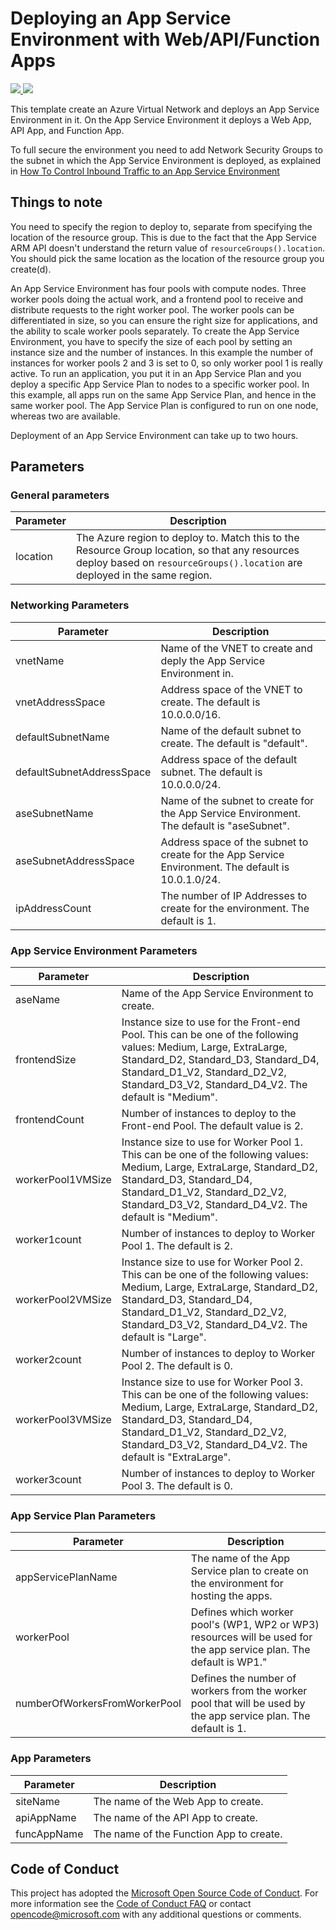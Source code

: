 # Deploying an App Service Environment with Web/API/Function Apps
<a href="https://portal.azure.com/#create/Microsoft.Template/uri/https%3A%2F%2Fraw.githubusercontent.com%2Fmioteg%2FAppServiceEnvironment%2Fmaster%2Fazuredeploy.json" target="_blank">
    <img src="http://azuredeploy.net/deploybutton.png"/>
</a>
<a href="http://armviz.io/#/?load=https%3A%2F%2Fraw.githubusercontent.com%2Fmioteg%2FAppServiceEnvironment%2Fmaster%2Fazuredeploy.json" target="_blank">
    <img src="http://armviz.io/visualizebutton.png"/>
</a>

This template create an Azure Virtual Network and deploys an App Service Environment in it.
On the App Service Environment it deploys a Web App, API App, and Function App.

To full secure the environment you need to add Network Security Groups to the subnet in which the App Service Environment is deployed, as explained in [How To Control Inbound Traffic to an App Service Environment](https://docs.microsoft.com/en-in/azure/app-service-web/app-service-app-service-environment-control-inbound-traffic)

## Things to note
You need to specify the region to deploy to, separate from specifying the location of the resource group.
This is due to the fact that the App Service ARM API doesn't understand the return value of `resourceGroups().location`.
You should pick the same location as the location of the resource group you create(d).

An App Service Environment has four pools with compute nodes. Three worker pools doing the actual work, and a frontend pool to receive and distribute requests to the right worker pool. The worker pools can be differentiated in size, so you can ensure the right size for applications, and the ability to scale worker pools separately. To create the App Service Environment, you have to specify the size of each pool by setting an instance size and the number of instances. In this example the number of instances for worker pools 2 and 3 is set to 0, so only worker pool 1 is really active.
To run an application, you put it in an App Service Plan and you deploy a specific App Service Plan to nodes to a specific worker pool. In this example, all apps run on the same App Service Plan, and hence in the same worker pool. The App Service Plan is configured to run on one node, whereas two are available.

Deployment of an App Service Environment can take up to two hours.

## Parameters

### General parameters
|Parameter|Description|
|---------|-----------|
|location|The Azure region to deploy to. Match this to the Resource Group location, so that any resources deploy based on `resourceGroups().location` are deployed in the same region.

### Networking Parameters
|Parameter|Description|
|---------|-----------|
|vnetName|Name of the VNET to create and deply the App Service Environment in.|
|vnetAddressSpace|Address space of the VNET to create. The default is 10.0.0.0/16.|
|defaultSubnetName|Name of the default subnet to create. The default is "default".|
|defaultSubnetAddressSpace|Address space of the default subnet. The default is 10.0.0.0/24.|
|aseSubnetName|Name of the subnet to create for the App Service Environment. The default is "aseSubnet".|
|aseSubnetAddressSpace|Address space of the subnet to create for the App Service Environment. The default is 10.0.1.0/24.|
|ipAddressCount|The number of IP Addresses to create for the environment. The default is 1.|

### App Service Environment Parameters
|Parameter|Description|
|---------|-----------|
|aseName|Name of the App Service Environment to create.|
|frontendSize|Instance size to use for the Front-end Pool. This can be one of the following values: Medium, Large, ExtraLarge, Standard_D2, Standard_D3, Standard_D4, Standard_D1_V2, Standard_D2_V2, Standard_D3_V2, Standard_D4_V2. The default is "Medium".
|frontendCount|Number of instances to deploy to the Front-end Pool. The default value is 2.|
|workerPool1VMSize|Instance size to use for Worker Pool 1. This can be one of the following values: Medium, Large, ExtraLarge, Standard_D2, Standard_D3, Standard_D4, Standard_D1_V2, Standard_D2_V2, Standard_D3_V2, Standard_D4_V2. The default is "Medium".
|worker1count|Number of instances to deploy to Worker Pool 1. The default is 2.|
|workerPool2VMSize|Instance size to use for Worker Pool 2. This can be one of the following values: Medium, Large, ExtraLarge, Standard_D2, Standard_D3, Standard_D4, Standard_D1_V2, Standard_D2_V2, Standard_D3_V2, Standard_D4_V2. The default is "Large".
|worker2count|Number of instances to deploy to Worker Pool 2. The default is 0.|
|workerPool3VMSize|Instance size to use for Worker Pool 3. This can be one of the following values: Medium, Large, ExtraLarge, Standard_D2, Standard_D3, Standard_D4, Standard_D1_V2, Standard_D2_V2, Standard_D3_V2, Standard_D4_V2. The default is "ExtraLarge".
|worker3count|Number of instances to deploy to Worker Pool 3. The default is 0.|

### App Service Plan Parameters
|Parameter|Description|
|---------|-----------|
|appServicePlanName|The name of the App Service plan to create on the environment for hosting the apps.|
|workerPool|Defines which worker pool's (WP1, WP2 or WP3) resources will be used for the app service plan. The default is WP1."
|numberOfWorkersFromWorkerPool|Defines the number of workers from the worker pool that will be used by the app service plan. The default is 1.

### App Parameters
|Parameter|Description|
|---------|-----------|
|siteName|The name of the Web App to create.|
|apiAppName|The name of the API App to create.|
|funcAppName|The name of the Function App to create.|

## Code of Conduct
This project has adopted the [Microsoft Open Source Code of Conduct](https://opensource.microsoft.com/codeofconduct/). For more information see the [Code of Conduct FAQ](https://opensource.microsoft.com/codeofconduct/faq/) or contact [opencode@microsoft.com](mailto:opencode@microsoft.com) with any additional questions or comments.